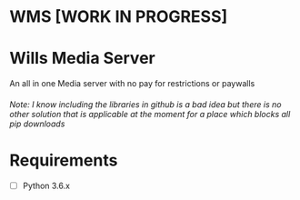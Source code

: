 # WMS [WORK IN PROGRESS]

Wills Media Server
==================
An all in one Media server with no pay for restrictions or paywalls


###### Note: I know including the libraries in github is a bad idea but there is no other solution that is applicable at the moment for a place which blocks all pip downloads

Requirements
============
- [ ] Python 3.6.x
